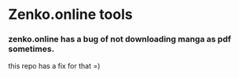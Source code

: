 # Zenko.online tools
### zenko.online has a bug of not downloading manga as pdf sometimes.
this repo has a fix for that =)
